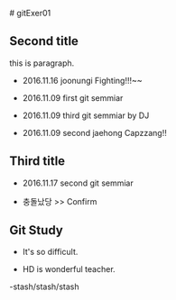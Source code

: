 ﻿﻿# gitExer01

## Second title

this is paragraph.

- 2016.11.16 joonungi Fighting!!!~~

- 2016.11.09 first git semmiar

- 2016.11.09 third git semmiar by DJ

- 2016.11.09 second jaehong Capzzang!!

## Third title

- 2016.11.17 second git semmiar

- 충돌났당 >> Confirm

## Git Study

- It's so difficult.


- HD is wonderful teacher.

-stash/stash/stash


